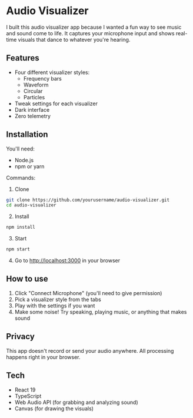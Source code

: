 # Audio Visualizer

I built this audio visualizer app because I wanted a fun way to see music and sound come to life. It captures your microphone input and shows real-time visuals that dance to whatever you're hearing.

## Features

- Four different visualizer styles:
  - Frequency bars
  - Waveform
  - Circular 
  - Particles
- Tweak settings for each visualizer
- Dark interface
- Zero telemetry

## Installation

You'll need:
- Node.js
- npm or yarn

Commands:

1. Clone
```bash
git clone https://github.com/yourusername/audio-visualizer.git
cd audio-visualizer
```

2. Install
```bash
npm install
```

3. Start
```bash
npm start
```

4. Go to [http://localhost:3000](http://localhost:3000) in your browser

## How to use

1. Click "Connect Microphone" (you'll need to give permission)
2. Pick a visualizer style from the tabs
3. Play with the settings if you want
4. Make some noise! Try speaking, playing music, or anything that makes sound

## Privacy

This app doesn't record or send your audio anywhere. All processing happens right in your browser.

## Tech

- React 19
- TypeScript
- Web Audio API (for grabbing and analyzing sound)
- Canvas (for drawing the visuals)